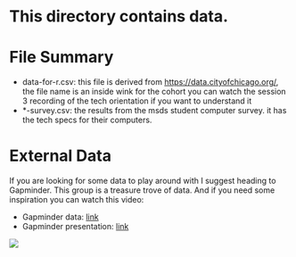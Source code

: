 # This directory contains data.




# File Summary
* data-for-r.csv: this file is derived from https://data.cityofchicago.org/, the file name is an inside wink for the cohort you can watch the session 3 recording of the tech orientation if you want to understand it
* *-survey.csv: the results from the msds student computer survey. it has the tech specs for their computers. 


# External Data
If you are looking for some data to play around with I suggest heading to Gapminder. This group is a treasure trove of data. And if you need some inspiration you can watch this video:

* Gapminder data: [link](https://www.gapminder.org/)
* Gapminder presentation: [link](https://youtu.be/18MZmVDv7uo)

![](https://github.com/UVADS/orientation-technical/blob/main/content/images/data-viz-gap.png)
